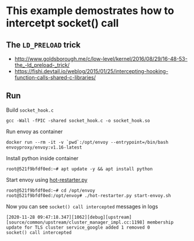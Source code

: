 # This example demostrates how to intercetpt socket() call

## The `LD_PRELOAD` trick

* http://www.goldsborough.me/c/low-level/kernel/2016/08/29/16-48-53-the_-ld_preload-_trick/
* https://fishi.devtail.io/weblog/2015/01/25/intercepting-hooking-function-calls-shared-c-libraries/

## Run

Build `socket_hook.c`

```
gcc -Wall -fPIC -shared socket_hook.c -o socket_hook.so
```

Run envoy as container

```
docker run --rm -it -v `pwd`:/opt/envoy --entrypoint=/bin/bash envoyproxy/envoy:v1.16-latest
```

Install python inside container

```
root@521f9bfdf0ed:~# apt update -y && apt install python
```
Start envoy using [hot-restarter.py](https://www.envoyproxy.io/docs/envoy/latest/intro/arch_overview/operations/hot_restart)

```
root@521f9bfdf0ed:~# cd /opt/envoy
root@521f9bfdf0ed:/opt/envoy# ./hot-restarter.py start-envoy.sh
```

Now you can see `socket() call intercepted` messages in logs

```
[2020-11-28 09:47:18.347][1062][debug][upstream] [source/common/upstream/cluster_manager_impl.cc:1198] membership update for TLS cluster service_google added 1 removed 0
socket() call intercepted
```
